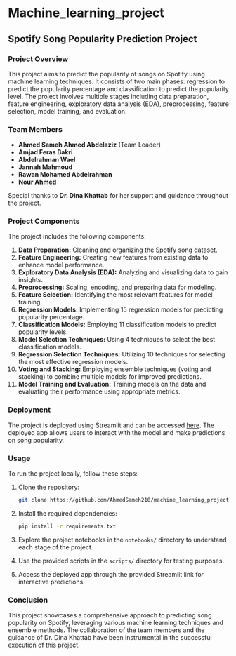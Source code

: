 # Machine_learning_project
## Spotify Song Popularity Prediction Project

### Project Overview
This project aims to predict the popularity of songs on Spotify using machine learning techniques. It consists of two main phases: regression to predict the popularity percentage and classification to predict the popularity level. The project involves multiple stages including data preparation, feature engineering, exploratory data analysis (EDA), preprocessing, feature selection, model training, and evaluation.

### Team Members
- **Ahmed Sameh Ahmed Abdelaziz** (Team Leader)
- **Amjad Feras Bakri**
- **Abdelrahman Wael**
- **Jannah Mahmoud**
- **Rawan Mohamed Abdelrahman**
- **Nour Ahmed**

Special thanks to **Dr. Dina Khattab** for her support and guidance throughout the project.

### Project Components
The project includes the following components:

1. **Data Preparation:** Cleaning and organizing the Spotify song dataset.
2. **Feature Engineering:** Creating new features from existing data to enhance model performance.
3. **Exploratory Data Analysis (EDA):** Analyzing and visualizing data to gain insights.
4. **Preprocessing:** Scaling, encoding, and preparing data for modeling.
5. **Feature Selection:** Identifying the most relevant features for model training.
6. **Regression Models:** Implementing 15 regression models for predicting popularity percentage.
7. **Classification Models:** Employing 11 classification models to predict popularity levels.
8. **Model Selection Techniques:** Using 4 techniques to select the best classification models.
9. **Regression Selection Techniques:** Utilizing 10 techniques for selecting the most effective regression models.
10. **Voting and Stacking:** Employing ensemble techniques (voting and stacking) to combine multiple models for improved predictions.
11. **Model Training and Evaluation:** Training models on the data and evaluating their performance using appropriate metrics.

### Deployment
The project is deployed using Streamlit and can be accessed [here](https://deploypy-8bue937evs9fxgpxvcppss.streamlit.app/). The deployed app allows users to interact with the model and make predictions on song popularity.

### Usage
To run the project locally, follow these steps:

1. Clone the repository:
   ```bash
   git clone https://github.com/AhmedSameh210/machine_learning_project.git
   ```

2. Install the required dependencies:
   ```bash
   pip install -r requirements.txt
   ```

3. Explore the project notebooks in the `notebooks/` directory to understand each stage of the project.

4. Use the provided scripts in the `scripts/` directory for testing purposes.

5. Access the deployed app through the provided Streamlit link for interactive predictions.

### Conclusion
This project showcases a comprehensive approach to predicting song popularity on Spotify, leveraging various machine learning techniques and ensemble methods. The collaboration of the team members and the guidance of Dr. Dina Khattab have been instrumental in the successful execution of this project.
